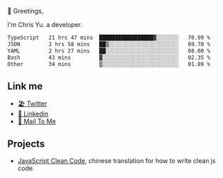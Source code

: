 👋 Greetings, 

I'm Chris Yu. a developer. 


<!--START_SECTION:waka-->

```txt
TypeScript   21 hrs 47 mins  █████████████████▓░░░░░░░   70.99 %
JSON         2 hrs 58 mins   ██▒░░░░░░░░░░░░░░░░░░░░░░   09.70 %
YAML         2 hrs 27 mins   ██░░░░░░░░░░░░░░░░░░░░░░░   08.00 %
Bash         43 mins         ▓░░░░░░░░░░░░░░░░░░░░░░░░   02.35 %
Other        34 mins         ▒░░░░░░░░░░░░░░░░░░░░░░░░   01.89 %
```

<!--END_SECTION:waka-->

## Link me

- [🏖️ Twitter](https://twitter.com/yuetong3yu)
- [🧳 Linkedin](https://www.linkedin.com/in/yuetong3yu)
- [📧 Mail To Me](mailto:yuetong3yu@gmail.com)


## Projects 

- [JavaScript Clean Code](https://js-clean-code-cn.vercel.app/), chinese translation for how to write clean js code.
